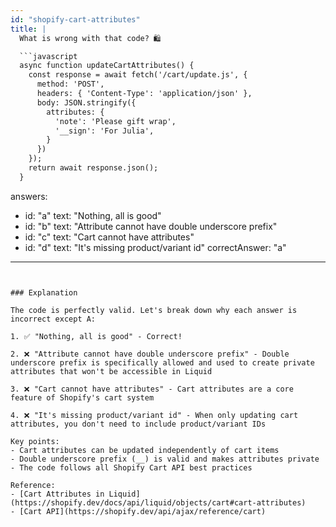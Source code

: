 ```yaml
---
id: "shopify-cart-attributes"
title: |
  What is wrong with that code? 🛍️

  ```javascript
  async function updateCartAttributes() {
    const response = await fetch('/cart/update.js', {
      method: 'POST',
      headers: { 'Content-Type': 'application/json' },
      body: JSON.stringify({
        attributes: {
          'note': 'Please gift wrap',
          '__sign': 'For Julia',
        }
      })
    });
    return await response.json();
  }
  ```
answers:
  - id: "a"
    text: "Nothing, all is good"
  - id: "b"
    text: "Attribute cannot have double underscore prefix"
  - id: "c"
    text: "Cart cannot have attributes"
  - id: "d"
    text: "It's missing product/variant id"
correctAnswer: "a"
---
```


### Explanation

The code is perfectly valid. Let's break down why each answer is incorrect except A:

1. ✅ "Nothing, all is good" - Correct!

2. ❌ "Attribute cannot have double underscore prefix" - Double underscore prefix is specifically allowed and used to create private attributes that won't be accessible in Liquid

3. ❌ "Cart cannot have attributes" - Cart attributes are a core feature of Shopify's cart system

4. ❌ "It's missing product/variant id" - When only updating cart attributes, you don't need to include product/variant IDs

Key points:
- Cart attributes can be updated independently of cart items
- Double underscore prefix (__) is valid and makes attributes private
- The code follows all Shopify Cart API best practices

Reference: 
- [Cart Attributes in Liquid](https://shopify.dev/docs/api/liquid/objects/cart#cart-attributes)
- [Cart API](https://shopify.dev/api/ajax/reference/cart) 